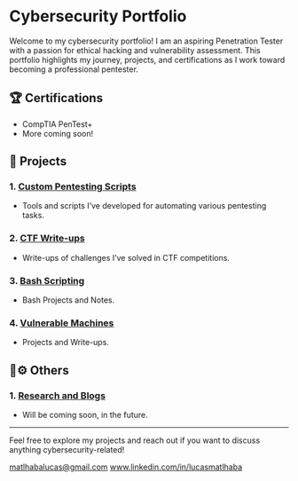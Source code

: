 # Cybersecurity Portfolio

Welcome to my cybersecurity portfolio! I am an aspiring Penetration Tester with a passion for ethical hacking and vulnerability assessment. This portfolio highlights my journey, projects, and certifications as I work toward becoming a professional pentester.

## 🏆 **Certifications**
- CompTIA PenTest+
- More coming soon!

## 🔨 **Projects**

### 1. [Custom Pentesting Scripts](https://github.com/yourusername/Pentesting_Scripts)
- Tools and scripts I’ve developed for automating various pentesting tasks.

### 2. [CTF Write-ups](https://github.com/yourusername/CTF_Writeups)
- Write-ups of challenges I’ve solved in CTF competitions.

### 3. [Bash Scripting](https://github.com/yourusername/CTF_Writeups)
- Bash Projects and Notes.

### 4. [Vulnerable Machines](https://github.com/yourusername/Cybersec_Research)
- Projects and Write-ups.

## 🔨⚙️ **Others**

### 1. [Research and Blogs](https://github.com/yourusername/Cybersec_Research)
- Will be coming soon, in the future.

---

Feel free to explore my projects and reach out if you want to discuss anything cybersecurity-related!

matlhabalucas@gmail.com
www.linkedin.com/in/lucasmatlhaba

